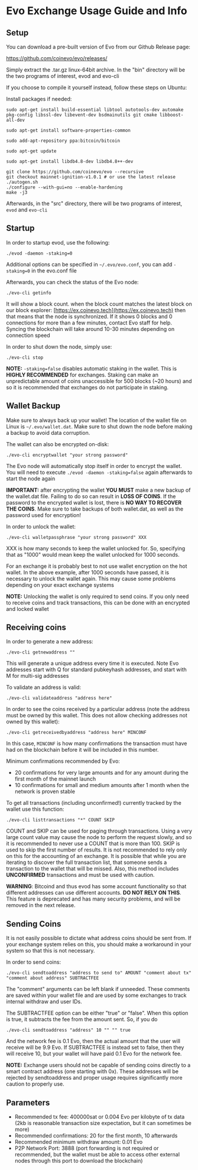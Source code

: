 # Evo Exchange Usage Guide and Info

## Setup

You can download a pre-built version of Evo from our Github Release page:

https://github.com/coinevo/evo/releases/

Simply extract the .tar.gz linux-64bit archive. In the "bin" directory will be the two programs of interest, evod and evo-cli

If you choose to compile it yourself instead, follow these steps on Ubuntu:

Install packages if needed:


```
sudo apt-get install build-essential libtool autotools-dev automake pkg-config libssl-dev libevent-dev bsdmainutils git cmake libboost-all-dev

sudo apt-get install software-properties-common

sudo add-apt-repository ppa:bitcoin/bitcoin

sudo apt-get update

sudo apt-get install libdb4.8-dev libdb4.8++-dev
```



```
git clone https://github.com/coinevo/evo --recursive
git checkout mainnet-ignition-v1.0.1 # or use the latest release
./autogen.sh
./configure --with-gui=no --enable-hardening
make -j3
```

Afterwards, in the "src" directory, there will be two programs of interest, `evod` and `evo-cli`

## Startup

In order to startup evod, use the following:


```
./evod -daemon -staking=0
```

Additional options can be specified in `~/.evo/evo.conf`, you can add `-staking=0` in the evo.conf file

Afterwards, you can check the status of the Evo node:


```
./evo-cli getinfo
```


It will show a block count. when the block count matches the latest block on our block explorer: [https://ex.coinevo.tech](https://ex.coinevo.tech) then that means that the node is synchronized. If it shows 0 blocks and 0 connections for more than a few minutes, contact Evo staff for help. Syncing the blockchain will take around 10-30 minutes depending on connection speed


In order to shut down the node, simply use:

```
./evo-cli stop
```

**NOTE:** `-staking=false` disables automatic staking in the wallet. This is **HIGHLY RECOMMENDED** for exchanges. Staking can make an unpredictable amount of coins unaccessible for 500 blocks (~20 hours) and so it is recommended that exchanges do not participate in staking.

## Wallet Backup

Make sure to always back up your wallet! The location of the wallet file on Linux is `~/.evo/wallet.dat`. Make sure to shut down the node before making a backup to avoid data corruption.

The wallet can also be encrypted on-disk:


```
./evo-cli encryptwallet "your strong password"
```

The Evo node will automatically stop itself in order to encrypt the wallet. You will need to execute `./evod -daemon -staking=false` again afterwards to start the node again

**IMPORTANT:** after encrypting the wallet **YOU MUST** make a new backup of the wallet.dat file. Failing to do so can result in **LOSS OF COINS**. If the password to the encrypted wallet is lost, there is **NO WAY TO RECOVER THE COINS**. Make sure to take backups of both wallet.dat, as well as the password used for encryption!

In order to unlock the wallet:


```
./evo-cli walletpassphrase "your strong password" XXX
```


XXX is how many seconds to keep the wallet unlocked for. So, specifying that as "1000" would mean keep the wallet unlocked for 1000 seconds.

For an exchange it is probably best to not use wallet encryption on the hot wallet. In the above example, after 1000 seconds have passed, it is necessary to unlock the wallet again. This may cause some problems depending on your exact exchange systems

**NOTE:** Unlocking the wallet is only required to send coins. If you only need to receive coins and track transactions, this can be done with an encrypted and locked wallet

## Receiving coins

In order to generate a new address:


```
./evo-cli getnewaddress ""
```

This will generate a unique address every time it is executed. Note Evo addresses start with Q for standard pubkeyhash addresses, and start with M for multi-sig addresses

To validate an address is valid:


```
./evo-cli validateaddress "address here"
```

In order to see the coins received by a particular address (note the address must be owned by this wallet. This does not allow checking addresses not owned by this wallet):


```
./evo-cli getreceivedbyaddress "address here" MINCONF
```

In this case, `MINCONF` is how many confirmations the transaction must have had on the blockchain before it will be included in this number.

Minimum confirmations recommended by Evo:

- 20 confirmations for very large amounts and for any amount during the first month of the mainnet launch
- 10 confirmations for small and medium amounts after 1 month when the network is proven stable

To get all transactions (including unconfirmed!) currently tracked by the wallet use this function:


```
./evo-cli listtransactions "*" COUNT SKIP
```

COUNT and SKIP can be used for paging through transactions. Using a very large count value may cause the node to perform the request slowly, and so it is recommended to never use a COUNT that is more than 100. SKIP is used to skip the first number of results. It is not recommended to rely only on this for the accounting of an exchange. It is possible that while you are iterating to discover the full transaction list, that someone sends a transaction to the wallet that will be missed. Also, this method includes **UNCONFIRMED** transactions and must be used with caution.

**WARNING**: Bitcoind and thus evod has some account functionality so that different addresses can use different accounts. **DO NOT RELY ON THIS**. This feature is deprecated and has many security problems, and will be removed in the next release.

## Sending Coins

It is not easily possible to dictate what address coins should be sent from. If your exchange system relies on this, you should make a workaround in your system so that this is not necessary.

In order to send coins:


```
./evo-cli sendtoaddress "address to send to" AMOUNT "comment about tx" "comment about address" SUBTRACTFEE
```

The "comment" arguments can be left blank if unneeded. These comments are saved within your wallet file and are used by some exchanges to track internal withdraw and user IDs.

The SUBTRACTFEE option can be either "true" or "false". When this option is true, it subtracts the fee from the amount sent. So, if you do


```
./evo-cli sendtoaddress "address" 10 "" "" true
```

And the network fee is 0.1 Evo, then the actual amount that the user will receive will be 9.9 Evo. If SUBTRACTFEE is instead set to false, then they will receive 10, but your wallet will have paid 0.1 Evo for the network fee.

**NOTE:** Exchange users should not be capable of sending coins directly to a smart contract address (one starting with 0x). These addresses will be rejected by sendtoaddress and proper usage requires significantly more caution to properly use.

## Parameters

- Recommended tx fee: 400000sat or 0.004 Evo per kilobyte of tx data (2kb is reasonable transaction size expectation, but it can sometimes be more)
- Recommended confirmations: 20 for the first month, 10 afterwards
- Recommended minimum withdraw amount: 0.01 Evo
- P2P Network Port: 3888 (port forwarding is not required or recommended, but the wallet must be able to access other external nodes through this port to download the blockchain)
